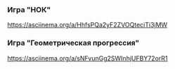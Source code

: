 ### Игра "НОК"
https://asciinema.org/a/HhfsPQa2yF2ZVOQteciTi3jMW
### Игра "Геометрическая прогрессия"
https://asciinema.org/a/sNFvunGg2SWInhjUFBY72orR1
